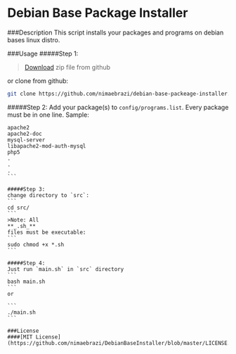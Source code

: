 # Debian Base Package Installer

###Description
This script installs your packages and programs on debian bases linux distro.

###Usage
#####Step 1:
>[Download](https://github.com/nimaebrazi/DebianBaseInstaller) zip file from github

or clone from github:
```bash
git clone https://github.com/nimaebrazi/debian-base-packeage-installer.git
```
#####Step 2:
Add your package(s) to `config/programs.list`. Every package must be in one line.
Sample: 
````
apache2 
apache2-doc
mysql-server 
libapache2-mod-auth-mysql
php5
.
.
.
```

#####Step 3:
change directory to `src`:
```
cd src/
```
>Note: All 
**_.sh_** 
files must be executable:
```
sudo chmod +x *.sh
```

#####Step 4:
Just run `main.sh` in `src` directory
```
bash main.sh
```
or

```
./main.sh
```

###License
####[MIT License] (https://github.com/nimaebrazi/DebianBaseInstaller/blob/master/LICENSE.md)
